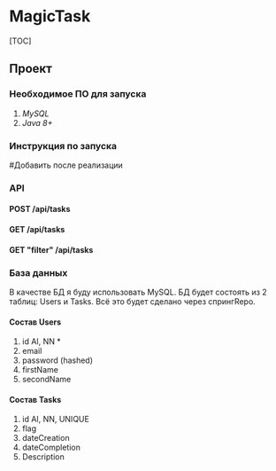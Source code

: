 # MagicTask

[TOC]



## Проект

### Необходимое ПО для запуска

1. *MySQL*
2. *Java 8+*

### Инструкция по запуска 

#Добавить после реализации 

### API

#### POST /api/tasks 

#### GET /api/tasks

#### GET "filter" /api/tasks

### База данных

В качестве БД я буду использовать MySQL. БД будет состоять из 2 таблиц: Users и Tasks. Всё это будет сделано через спрингRepo.

#### Состав Users

1. id AI, NN *
2. email
3. password (hashed)
4. firstName
5. secondName

#### Состав Tasks

1. id AI, NN, UNIQUE
2. flag
3. dateCreation
4. dateCompletion 
5. Description 







#### 